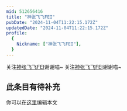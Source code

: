 ```yaml
---
mid: 512656416
title: "神张飞飞FEI"
pubDate: "2024-11-04T11:22:15.172Z"
updatedDate: "2024-11-04T11:22:15.172Z"
profile:
  {
    Nickname: ["神张飞飞FEI"],
  }
---
```


关注[神张飞飞FEI](https://space.bilibili.com/512656416)谢谢喵~ 关注[神张飞飞FEI](https://space.bilibili.com/512656416)谢谢喵~

## 此条目有待补充
你可以在[这里](https://github.com/Yuhanawa/VTuber.ICU-Content/edit/master/v/神张飞飞FEI/index.md)编辑本文
